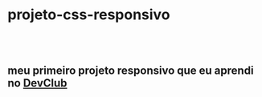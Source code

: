 
  
<h1>projeto-css-responsivo</h1>
<br>
<br>
<h2>meu primeiro projeto responsivo que eu aprendi no <a href="https://rodolfomori.com.br/devclub">DevClub</a></h2>
<br>
<br>


